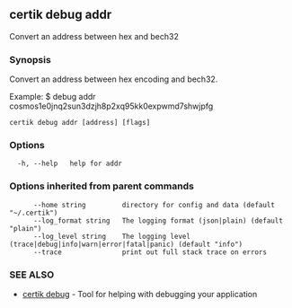 ## certik debug addr

Convert an address between hex and bech32

### Synopsis

Convert an address between hex encoding and bech32.
			
Example:
$ <appd> debug addr cosmos1e0jnq2sun3dzjh8p2xq95kk0expwmd7shwjpfg
			

```
certik debug addr [address] [flags]
```

### Options

```
  -h, --help   help for addr
```

### Options inherited from parent commands

```
      --home string         directory for config and data (default "~/.certik")
      --log_format string   The logging format (json|plain) (default "plain")
      --log_level string    The logging level (trace|debug|info|warn|error|fatal|panic) (default "info")
      --trace               print out full stack trace on errors
```

### SEE ALSO

* [certik debug](certik_debug.md)	 - Tool for helping with debugging your application


